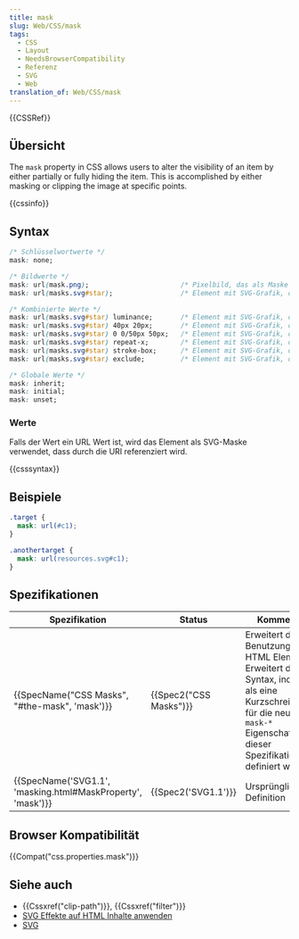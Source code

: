 ```yaml
---
title: mask
slug: Web/CSS/mask
tags:
  - CSS
  - Layout
  - NeedsBrowserCompatibility
  - Referenz
  - SVG
  - Web
translation_of: Web/CSS/mask
---
```

{{CSSRef}}

## Übersicht

The `mask` property in CSS allows users to alter the visibility of an item by either partially or fully hiding the item. This is accomplished by either masking or clipping the image at specific points.

{{cssinfo}}

## Syntax

```css
/* Schlüsselwortwerte */
mask: none;

/* Bildwerte */
mask: url(mask.png);                       /* Pixelbild, das als Maske verwendet wird */
mask: url(masks.svg#star);                 /* Element mit SVG-Grafik, die als Maske verwendet wird */

/* Kombinierte Werte */
mask: url(masks.svg#star) luminance;       /* Element mit SVG-Grafik, die als Helligkeitsmaske verwendet wird */
mask: url(masks.svg#star) 40px 20px;       /* Element mit SVG-Grafik, die als Maske verwendet wird, die 40px vom oberen Rand und 20px vom linken Rand positioniert ist */
mask: url(masks.svg#star) 0 0/50px 50px;   /* Element mit SVG-Grafik, die als Maske mit einer Breite und Höhe von 50px verwendet wird */
mask: url(masks.svg#star) repeat-x;        /* Element mit SVG-Grafik, die als horizontal wiederholte Maske verwendet wird */
mask: url(masks.svg#star) stroke-box;      /* Element mit SVG-Grafik, die als Maske verwendet wird, die sich bis zur Box erstreckt, die von der Kontur eingeschlossen wird */
mask: url(masks.svg#star) exclude;         /* Element mit SVG-Grafik, die als Maske verwendet wird und deren nicht überlappende Teile mit dem Hintergrund kombiniert werden */

/* Globale Werte */
mask: inherit;
mask: initial;
mask: unset;
```

### Werte

Falls der Wert ein URL Wert ist, wird das Element als SVG-Maske verwendet, dass durch die URI referenziert wird.

{{csssyntax}}

## Beispiele

```css
.target {
  mask: url(#c1);
}

.anothertarget {
  mask: url(resources.svg#c1);
}
```

## Spezifikationen

| Spezifikation                                                                    | Status                       | Kommentar                                                                                                                                                                         |
| -------------------------------------------------------------------------------- | ---------------------------- | --------------------------------------------------------------------------------------------------------------------------------------------------------------------------------- |
| {{SpecName("CSS Masks", "#the-mask", 'mask')}}                     | {{Spec2("CSS Masks")}} | Erweitert die Benutzung auf HTML Elemente. Erweitert die Syntax, indem sie als eine Kurzschreibweise für die neuen `mask-*` Eigenschaften in dieser Spezifikation definiert wird. |
| {{SpecName('SVG1.1', 'masking.html#MaskProperty', 'mask')}} | {{Spec2('SVG1.1')}}     | Ursprüngliche Definition                                                                                                                                                          |

## Browser Kompatibilität

{{Compat("css.properties.mask")}}

## Siehe auch

- {{Cssxref("clip-path")}}, {{Cssxref("filter")}}
- [SVG Effekte auf HTML Inhalte anwenden](/de/docs/SVG_Effekte_auf_HTML_Inhalte_anwenden)
- [SVG](/de/docs/Web/SVG)

